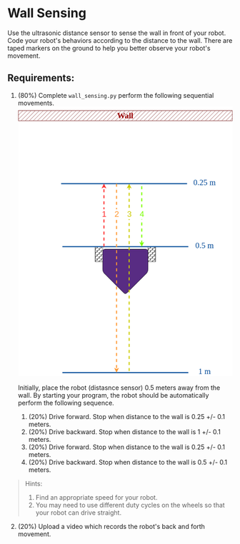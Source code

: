 # Wall Sensing 
Use the ultrasonic distance sensor to sense the wall in front of your robot. Code your robot's behaviors according to the distance to the wall. There are taped markers on the ground to help you better observe your robot's movement. 

## Requirements:
1. (80%) Complete `wall_sensing.py` perform the following sequential movements.
   ![wall_sense](/wall_sensing.png)

   Initially, place the robot (distasnce sensor) 0.5 meters away from the wall. By starting your program, the robot should be automatically perform the following sequence.
   1. (20%) Drive forward. Stop when distance to the wall is 0.25 +/- 0.1 meters.
   2. (20%) Drive backward. Stop when distance to the wall is 1 +/- 0.1 meters.
   3. (20%) Drive forward. Stop when distance to the wall is 0.25 +/- 0.1 meters.
   4. (20%) Drive backward. Stop when distance to the wall is 0.5 +/- 0.1 meters.
   
> Hints:
> 1. Find an appropriate speed for your robot.
> 2. You may need to use different duty cycles on the wheels so that your robot can drive straight.

2. (20%) Upload a video which records the robot's back and forth movement. 

